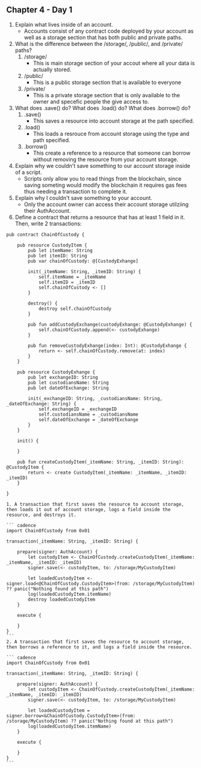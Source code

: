 ## Chapter 4 - Day 1

1. Explain what lives inside of an account.
    * Accounts consist of any contract code deployed by your account as well as a storage section that has both public and private paths.
2. What is the difference between the /storage/, /public/, and /private/ paths?
    1. /storage/
        * This is main storage section of your accout where all your data is actually stored.
    2. /public/
        * This is a public storage section that is available to everyone
    3. /private/
        * This is a private storage section that is only available to the owner and specefic people the give access to.
3. What does .save() do? What does .load() do? What does .borrow() do?
    1. .save()
        * This saves a resource into account storage at the path specified.
    2. .load()
        * This loads a resrouce from account storage using the type and path specified.
    3. .borrow()
        * This create a reference to a resource that someone can borrow without removing the resource from your account storage.
4. Explain why we couldn't save something to our account storage inside of a script.
    * Scripts only allow you to read things from the blockchain, since saving someting would modify the blockchain it requires gas fees thus needing a transaction to complete it.
5. Explain why I couldn't save something to your account.
    * Only the account owner can access their account storage utilziing their AuthAccount.
6. Define a contract that returns a resource that has at least 1 field in it. Then, write 2 transactions:
``` cadence
pub contract ChainOfCustody {

    pub resource CustodyItem {
        pub let itemName: String
        pub let itemID: String
        pub var chainOfCustody: @[CustodyExhange]

        init(_itemName: String, _itemID: String) {
            self.itemName = _itemName
            self.itemID = _itemID
            self.chainOfCustody <- []
        }

        destroy() {
            destroy self.chainOfCustody
        }

        pub fun addCustodyExchange(custodyExhange: @CustodyExhange) {
            self.chainOfCustody.append(<- custodyExhange)
        }

        pub fun removeCustodyExhange(index: Int): @CustodyExhange {
            return <- self.chainOfCustody.remove(at: index)
        }
    }

    pub resource CustodyExhange {
        pub let exchangeID: String
        pub let custodiansName: String
        pub let dateOfExchange: String

        init(_exchangeID: String, _custodiansName: String, _dateOfExchange: String) {
            self.exchangeID = _exchangeID
            self.custodiansName = _custodiansName
            self.dateOfExchange = _dateOfExchange
        }
    }

    init() {
        
    }

    pub fun createCustodyItem(_itemName: String, _itemID: String): @CustodyItem {
        return <- create CustodyItem(_itemName: _itemName, _itemID: _itemID)
    }

}
```
    1. A transaction that first saves the resource to account storage, then loads it out of account storage, logs a field inside the resource, and destroys it.

    ``` cadence
    import ChainOfCustody from 0x01

    transaction(_itemName: String, _itemID: String) {

        prepare(signer: AuthAccount) {
            let custodyItem <- ChainOfCustody.createCustodyItem(_itemName: _itemName, _itemID: _itemID)
            signer.save(<- custodyItem, to: /storage/MyCustodyItem)

            let loadedCustodyItem <- signer.load<@ChainOfCustody.CustodyItem>(from: /storage/MyCustodyItem) ?? panic("Nothing found at this path")
            log(loadedCustodyItem.itemName)
            destroy loadedCustodyItem
        }

        execute {

        }
    }
    ```
    2. A transaction that first saves the resource to account storage, then borrows a reference to it, and logs a field inside the resource.

    ``` cadence
    import ChainOfCustody from 0x01

    transaction(_itemName: String, _itemID: String) {

        prepare(signer: AuthAccount) {
            let custodyItem <- ChainOfCustody.createCustodyItem(_itemName: _itemName, _itemID: _itemID)
            signer.save(<- custodyItem, to: /storage/MyCustodyItem)

            let loadedCustodyItem = signer.borrow<&ChainOfCustody.CustodyItem>(from: /storage/MyCustodyItem) ?? panic("Nothing found at this path")
            log(loadedCustodyItem.itemName)
        }

        execute {

        }
    }
    ```